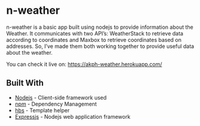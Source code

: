 # n-weather

n-weather is a basic app built using nodejs to provide information about the Weather. It communicates with two API’s: WeatherStack to retrieve data according to coordinates and Maxbox to retrieve coordinates based on addresses. So, I’ve made them both working together to provide useful data about the weather.

You can check it live on: https://akph-weather.herokuapp.com/

## Built With

* [Nodejs](https://nodejs.org/en/) - Client-side framework used
* [npm](https://www.npmjs.com/) - Dependency Management
* [hbs](https://www.npmjs.com/package/handlebars) - Template helper
* [Expressjs](https://expressjs.com/) - Nodejs web application framework
